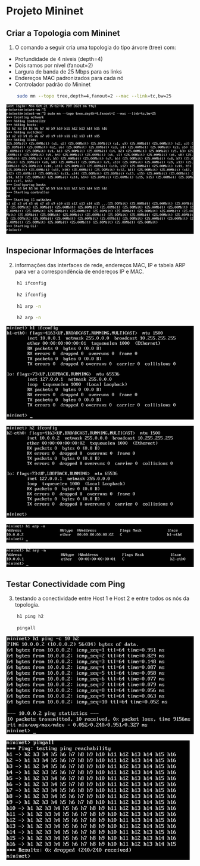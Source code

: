 # Projeto Mininet

## Criar a Topologia com Mininet

1. O comando a seguir cria uma topologia do tipo árvore (tree) com:

- Profundidade de 4 níveis (depth=4)
- Dois ramos por nível (fanout=2)
- Largura de banda de 25 Mbps para os links
- Endereços MAC padronizados para cada nó
- Controlador padrão do Mininet

```sh
    sudo mn --topo tree,depth=4,fanout=2 --mac --link=tc,bw=25
```

![Criar_topologia_mininet](./imagens/Criar_topologia_mininet.png)

## Inspecionar Informações de Interfaces

2. informações das interfaces de rede, endereços MAC, IP e tabela ARP para ver a correspondência de endereços IP e MAC.

```sh
    h1 ifconfig
```
```sh
    h2 ifconfig
```
```sh
    h1 arp -n
```
```sh
    h2 arp -n
```

![info_host_1](./imagens/info_host_1.png)

![info_host_2](./imagens/info_host_2.png)

![tabela_ARP_host_1](./imagens/tabela_ARP_host_1.png)

![tabela_ARP_host_2](./imagens/tabela_ARP_host_2.png)

## Testar Conectividade com Ping

3. testando a conectividade entre Host 1 e Host 2 e entre todos os nós da topologia.

```sh
    h1 ping h2
```
```sh
    pingall
```

![ping_host_1_e_host_2](./imagens/ping_host_1_e_host_2.png)

![pingall](./imagens/pingall.png)

